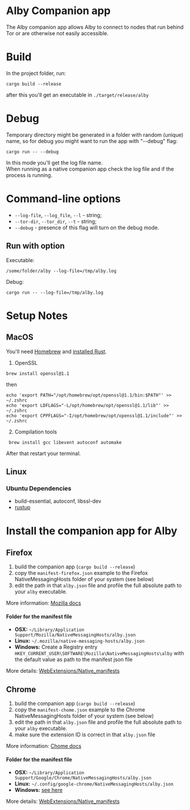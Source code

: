 # Alby Companion app

The Alby companion app allows Alby to connect to nodes that run behind Tor or are otherwise not easily accessible.

# Build
In the project folder, run:  
```
cargo build --release
```
after this you'll get an executable in `./target/release/alby`

# Debug

Temporary directory might be generated in a folder with random (unique) name, so for debug you might want to run the app with "--debug" flag:  
```
cargo run -- --debug
```
In this mode you'll get the log file name.  
When running as a native companion app check the log file and if the process is running.

# Command-line options

* `--log-file`, `--log_file`, `--l` - string;     
* `--tor-dir`, `--tor_dir`, `--t` - string;  
* `--debug` - presence of this flag will turn on the debug mode.

## Run with option

Executable:  

```
/some/folder/alby --log-file=/tmp/alby.log
```

Debug:  

```
cargo run -- --log-file=/tmp/alby.log
```


# Setup Notes

## MacOS
You'll need [Homebrew](https://brew.sh/) and [installed Rust](https://rustup.rs/).
  
1. OpenSSL
```
brew install openssl@1.1 
```
then
```
echo 'export PATH="/opt/homebrew/opt/openssl@1.1/bin:$PATH"' >> ~/.zshrc
echo 'export LDFLAGS="-L/opt/homebrew/opt/openssl@1.1/lib"' >> ~/.zshrc 
echo 'export CPPFLAGS="-I/opt/homebrew/opt/openssl@1.1/include"' >> ~/.zshrc
```
2. Compilation tools
```
 brew install gcc libevent autoconf automake    
```
After that restart your terminal.


## Linux

### Ubuntu Dependencies

* build-essential, autoconf, libssl-dev
* [rustup](https://rustup.rs/)


# Install the companion app for Alby

## Firefox

1. build the companion app (`cargo build --release`)
2. copy the `manifest-firefox.json` example to the Firefox NativeMessagingHosts folder of your system (see below)
3. edit the path in that `alby.json` file and profile the full absolute path to your `alby` executable.

More information: [Mozilla docs](https://developer.mozilla.org/en-US/docs/Mozilla/Add-ons/WebExtensions/Native_messaging
)

#### Folder for the manifest file

* **OSX:** `~/Library/Application Support/Mozilla/NativeMessagingHosts/alby.json`
* **Linux:** `~/.mozilla/native-messaging-hosts/alby.json`
* **Windows:** Create a Registry entry `HKEY_CURRENT_USER\SOFTWARE\Mozilla\NativeMessagingHosts\alby` with the default value as path to the manifest json file

More details: [WebExtensions/Native_manifests](https://developer.mozilla.org/en-US/docs/Mozilla/Add-ons/WebExtensions/Native_manifests)


## Chrome

1. build the companion app (`cargo build --release`)
2. copy the `manifest-chome.json` example to the Chrome NativeMessagingHosts folder of your system (see below)
3. edit the path in that `alby.json` file and profile the full absolute path to your `alby` executable.
4. make sure the extension ID is correct in that `alby.json` file

More information: [Chome docs](https://developer.chrome.com/docs/apps/nativeMessaging/)

#### Folder for the manifest file

* **OSX:** `~/Library/Application Support/Google/Chrome/NativeMessagingHosts/alby.json`
* **Linux:** `~/.config/google-chrome/NativeMessagingHosts/alby.json`
* **Windows:** [see here](https://developer.chrome.com/docs/apps/nativeMessaging/#native-messaging-host-location)

More details: [WebExtensions/Native_manifests](https://developer.mozilla.org/en-US/docs/Mozilla/Add-ons/WebExtensions/Native_manifests)

